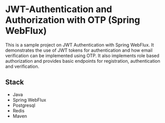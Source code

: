 # JWT-Authentication and Authorization with OTP (Spring WebFlux)

This is a sample project on JWT Authentication with Spring WebFlux. It demonstrates the use of JWT tokens for authentication and how email verification can be implemented using OTP.
It also implements role based authorization and provides basic endpoints for registration, authentication and verification.

## Stack
- Java
- Spring WebFlux
- Postgresql
- Redis
- Maven